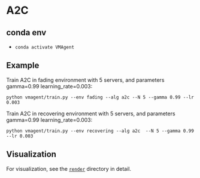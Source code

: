 # A2C

## conda env
* `conda activate VMAgent`

## Example
Train A2C in fading environment with 5 servers, and parameters gamma=0.99 learning_rate=0.003:
```
python vmagent/train.py --env fading --alg a2c --N 5 --gamma 0.99 --lr 0.003
```

Train A2C in recovering environment with 5 servers, and parameters gamma=0.99 learning_rate=0.003:
```
python vmagent/train.py --env recovering --alg a2c  --N 5 --gamma 0.99 --lr 0.003
```

## Visualization

For visualization, see the [`render`](./render) directory in detail.
